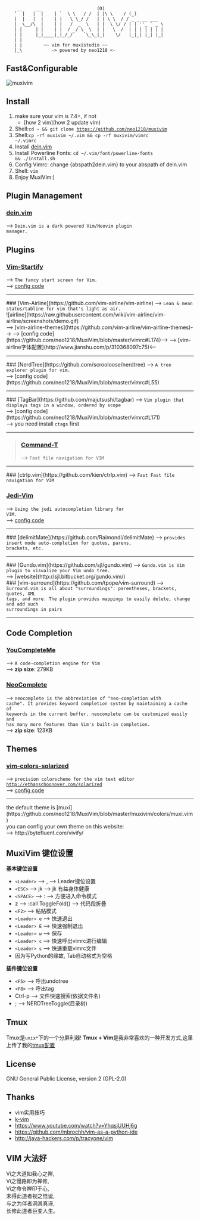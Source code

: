 

        __     __                     (O)
       ’  |   |  |    | `  \ \   / /  | |\ \    / (_)
       |  |   |  |    | |   \ \_/ /   | | \ \  / / _ _ __ ___
       |  \__/\  |    | |   /  _  \   | |  \ \/ / | | ''_ ` _ \
       | |     | |    | |  /  / \  \  | |   \  /  | | | | | | |
       | |     |_|____|_|_/_/`   `\_\_|_|    \/   |_|_| |_| |_|
       | |
       | |        ~~ vim for muxistudio ~~
       |_\           -> powered by neo1218 <-

## Fast&Configurable
![muxivim](http://7xj431.com1.z0.glb.clouddn.com/muxivim.gif)

## Install
1. make sure your vim is 7.4+, if not
    + [how 2 vim](how 2 update vim)
2. Shell:<code>cd ~ && git clone https://github.com/neo1218/muxivim</code>
3. Shell:<code>cp -rf muxivim ~/.vim && cp -rf muxivim/vimrc ~/.vimrc</code>
4. Install [dein.vim](https://github.com/Shougo/dein.vim)
5. Install Powerline Fonts: <code>cd ~/.vim/font/powerline-fonts && ./install.sh</code>
6. Config Vimrc: change {abspath2dein.vim} to your abspath of dein.vim
7. Shell: <code>vim</code>
8. Enjoy MuxiVim:)

## Plugin Management
### [dein.vim](https://github.com/Shougo/dein.vim)
--> <code>Dein.vim is a dark powered Vim/Neovim plugin manager.</code>

## Plugins
### [Vim-Startify](https://github.com/mhinz/vim-startify)
--> <code>The fancy start screen for Vim.</code> <br/>
--> [config code](https://github.com/neo1218/MuxiVim/blob/master/vimrc#L157)
<hr/>
### [Vim-Airline](https://github.com/vim-airline/vim-airline)
--> <code>Lean & mean status/tabline for vim that's light as air.</code><br/>
![airline](https://raw.githubusercontent.com/wiki/vim-airline/vim-airline/screenshots/demo.gif)<br/>
--> [vim-airline-themes](https://github.com/vim-airline/vim-airline-themes)-->
--> [config code](https://github.com/neo1218/MuxiVim/blob/master/vimrc#L174)-->
--> [vim-airline字体配置](http://www.jianshu.com/p/310368097c75)<--
<hr/>
### [NerdTree](https://github.com/scrooloose/nerdtree)
--> <code>A tree explorer plugin for vim.</code><br/>
--> [config code](https://github.com/neo1218/MuxiVim/blob/master/vimrc#L55)
<hr/>
### [TagBar](https://github.com/majutsushi/tagbar)
--> <code>Vim plugin that displays tags in a window, ordered by scope</code><br/>
--> [config code](https://github.com/neo1218/MuxiVim/blob/master/vimrc#L171)<br/>
--> you need install <code>ctags</code> first
<hr/>

> ### [Command-T](https://github.com/wincent/command-t)
> --> <code>Fast file navigation for VIM</code><br/>

<hr/>
### [ctrlp.vim](https://github.com/kien/ctrlp.vim)
--> <code>Fast Fast file navigation for VIM</code><br/>

### [Jedi-Vim](https://github.com/davidhalter/jedi-vim)
--> <code>Using the jedi autocompletion library for VIM.</code><br/>
--> [config code](https://github.com/neo1218/MuxiVim/blob/master/vimrc#L185)
<hr/>
### [delimitMate](https://github.com/Raimondi/delimitMate)
--> <code>provides insert mode auto-completion for quotes, parens,
brackets, etc.</code><br/>
<hr/>
### [Gundo.vim](https://github.com/sjl/gundo.vim)
--> <code>Gundo.vim is Vim plugin to visualize your Vim undo tree.</code><br/>
--> [website](http://sjl.bitbucket.org/gundo.vim/)<br/>
### [vim-surround](https://github.com/tpope/vim-surround)
--> <code>Surround.vim is all about "surroundings": parentheses, brackets, quotes, XML
tags, and more. The plugin provides mappings to easily delete, change and add such
surroundings in pairs</code><br/>
<hr/>

## Code Completion
### [YouCompleteMe](https://github.com/Valloric/YouCompleteMe)
--> <code>A code-completion engine for Vim </code><br/>
--> **zip size**: 279KB<br/>

### [NeoComplete](https://github.com/Shougo/neocomplete.vim)
--> <code>neocomplete is the abbreviation of "neo-completion with cache". It provides
keyword completion system by maintaining a cache of keywords in the current buffer.
neocomplete can be customized easily and has many more features than Vim's built-in
completion.</code><br/>
--> **zip size**: 123KB<br/>

## Themes
### [vim-colors-solarized](https://github.com/altercation/vim-colors-solarized)<br/>
--> <code>precision colorscheme for the vim text editor http://ethanschoonover.com/solarized</code><br/>
--> [config code](https://github.com/altercation/vim-colors-solarized)
<hr/>
the default theme is [muxi](https://github.com/neo1218/MuxiVim/blob/master/muxivim/colors/muxi.vim) <br/>
you can config your own theme on this website:<br/>
--> http://bytefluent.com/vivify/

## MuxiVim 键位设置
**基本键位设置**

+ ```<Leader>``` --> , --> Leader键位设置
+ ```<ESC>``` --> jk --> jk 有益身体健康
+ ```<SPACE>``` --> : --> 方便进入命令模式
+ z --> :call ToggleFold() --> 代码段折叠
+ ```<F2>``` --> 粘贴模式
+ ```<Leader> e``` --> 快速退出
+ ```<Leader> E``` --> 快速强制退出
+ ```<Leader> w``` --> 保存
+ ```<Leader> c``` --> 快速呼出vimrc进行编辑
+ ```<Leader> s``` --> 快速重载vimrc文件
+ 因为写Python的缘故, Tab自动格式为空格

**插件键位设置**

+ ```<F5>``` --> 呼出undotree
+ ```<F8>``` --> 呼出tag
+ Ctrl-p --> 文件快速搜索(依据文件名)
+ ; --> NERDTreeToggle(目录树)

## Tmux
Tmux是```unix*```下的一个分屏利器! **Tmux +
Vim**是我非常喜欢的一种开发方式,这里上传了我的[tmux配置](https://github.com/neo1218/MuxiVim/blob/master/tmux.conf)

## License
GNU General Public License, version 2 (GPL-2.0)

## Thanks

+ vim实用技巧
+ [k-vim](https://github.com/wklken/k-vim)
+ https://www.youtube.com/watch?v=YhqsjUUHj6g
+ https://github.com/mbrochh/vim-as-a-python-ide
+ http://java-hackers.com/p/tracyone/vim

## VIM 大法好
Vi之大道如我心之禅, <br/>
Vi之慢路即为禅修, <br/>
Vi之命令禅印于心, <br/>
未得此道者视之怪诞, <br/>
与之为伴者洞其真谛, <br/>
长修此道者巨变人生。<br/>
